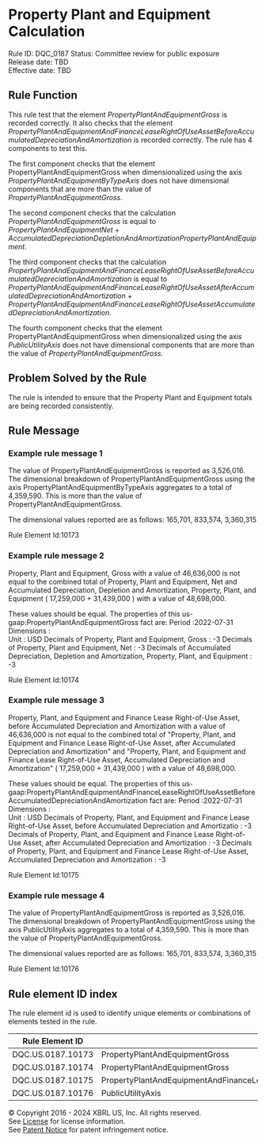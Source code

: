 # Property Plant and Equipment Calculation
Rule ID: DQC_0187 
Status: Committee review for public exposure  
Release date: TBD  
Effective date: TBD  
  
## Rule Function
This rule test that the element *PropertyPlantAndEquipmentGross* is recorded correctly.  It also checks that the element *PropertyPlantAndEquipmentAndFinanceLeaseRightOfUseAssetBeforeAccumulatedDepreciationAndAmortization* is recorded correctly.  The rule has 4 components to test this.

The first component checks that the element PropertyPlantAndEquipmentGross when dimensionalized using the axis *PropertyPlantAndEquipmentByTypeAxis* does not have dimensional components that are more than the value of *PropertyPlantAndEquipmentGross*.

The second component checks that the calculation *PropertyPlantAndEquipmentGross* is equal to *PropertyPlantAndEquipmentNet* + *AccumulatedDepreciationDepletionAndAmortizationPropertyPlantAndEquipment*.

The third component checks that the calculation *PropertyPlantAndEquipmentAndFinanceLeaseRightOfUseAssetBeforeAccumulatedDepreciationAndAmortization* is equal to *PropertyPlantAndEquipmentAndFinanceLeaseRightOfUseAssetAfterAccumulatedDepreciationAndAmortization* + *PropertyPlantAndEquipmentAndFinanceLeaseRightOfUseAssetAccumulatedDepreciationAndAmortization*.

The fourth component checks that the element PropertyPlantAndEquipmentGross when dimensionalized using the axis *PublicUtilityAxis* does not have dimensional components that are more than the value of *PropertyPlantAndEquipmentGross*.

## Problem Solved by the Rule
The rule is intended to ensure that the Property Plant and Equipment totals are being recorded consistently.

## Rule Message
### Example rule message 1

The value of PropertyPlantAndEquipmentGross is reported as 3,526,016. The dimensional breakdown of PropertyPlantAndEquipmentGross using the axis PropertyPlantAndEquipmentByTypeAxis aggregates to a total of 4,359,590.  This is more than the value of PropertyPlantAndEquipmentGross.

The dimensional values reported are as follows:
165,701, 833,574, 3,360,315

Rule Element Id:10173

### Example rule message 2

Property, Plant and Equipment, Gross with a value of 46,636,000 is not equal to the combined total of Property, Plant and Equipment, Net and Accumulated Depreciation, Depletion and Amortization, Property, Plant, and Equipment ( 17,259,000 + 31,439,000 ) with a value of 48,698,000. 

These values should be equal.
The properties of this us-gaap:PropertyPlantAndEquipmentGross fact are:
Period :2022-07-31
Dimensions :  
Unit : USD
Decimals of Property, Plant and Equipment, Gross : -3
Decimals of Property, Plant and Equipment, Net : -3
Decimals of Accumulated Depreciation, Depletion and Amortization, Property, Plant, and Equipment : -3

Rule Element Id:10174

### Example rule message 3

Property, Plant, and Equipment and Finance Lease Right-of-Use Asset, before Accumulated Depreciation and Amortization with a value of 46,636,000 is not equal to the combined total of "Property, Plant, and Equipment and Finance Lease Right-of-Use Asset, after Accumulated Depreciation and Amortization" and "Property, Plant, and Equipment and Finance Lease Right-of-Use Asset, Accumulated Depreciation and Amortization" ( 17,259,000 + 31,439,000 ) with a value of 48,698,000. 

These values should be equal.
The properties of this us-gaap:PropertyPlantAndEquipmentAndFinanceLeaseRightOfUseAssetBeforeAccumulatedDepreciationAndAmortization fact are:
Period :2022-07-31
Dimensions :  
Unit : USD
Decimals of Property, Plant, and Equipment and Finance Lease Right-of-Use Asset, before Accumulated Depreciation and Amortizatio : -3
Decimals of Property, Plant, and Equipment and Finance Lease Right-of-Use Asset, after Accumulated Depreciation and Amortization : -3
Decimals of Property, Plant, and Equipment and Finance Lease Right-of-Use Asset, Accumulated Depreciation and Amortization : -3

Rule Element Id:10175

### Example rule message 4

The value of PropertyPlantAndEquipmentGross is reported as 3,526,016. The dimensional breakdown of PropertyPlantAndEquipmentGross using the axis PublicUtilityAxis aggregates to a total of 4,359,590.  This is more than the value of PropertyPlantAndEquipmentGross.

The dimensional values reported are as follows:
165,701, 833,574, 3,360,315

Rule Element Id:10176

## Rule element ID index  
The rule element id is used to identify unique elements or combinations of elements tested in the rule.

|Rule Element ID|Element|
|--- |--- |
| DQC.US.0187.10173 |PropertyPlantAndEquipmentGross|
| DQC.US.0187.10174 |PropertyPlantAndEquipmentGross|
| DQC.US.0187.10175 |PropertyPlantAndEquipmentAndFinanceLeaseRightOfUseAssetBeforeAccumulatedDepreciationAndAmortization|
| DQC.US.0187.10176 |PublicUtilityAxis|


© Copyright 2016 - 2024 XBRL US, Inc. All rights reserved.   
See [License](https://xbrl.us/dqc-license) for license information.  
See [Patent Notice](https://xbrl.us/dqc-patent) for patent infringement notice.  
